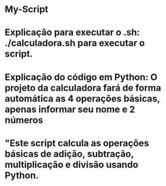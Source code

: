 # My-Script
# Explicação para executar o .sh: ./calculadora.sh para executar o script.
# Explicação do código em Python: O projeto da calculadora fará de forma automática as 4 operações básicas, apenas informar seu nome e 2 números
# "Este script calcula as operações básicas de adição, subtração, multiplicação e divisão usando Python.










